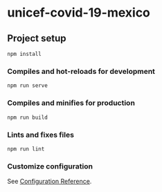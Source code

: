 # unicef-covid-19-mexico

## Project setup
```
npm install
```

### Compiles and hot-reloads for development
```
npm run serve
```

### Compiles and minifies for production
```
npm run build
```

<!--
### Run your unit tests
```
npm run test:unit
```


### Run your end-to-end tests
```
npm run test:e2e
```
-->

### Lints and fixes files
```
npm run lint
```

### Customize configuration
See [Configuration Reference](https://cli.vuejs.org/config/).
